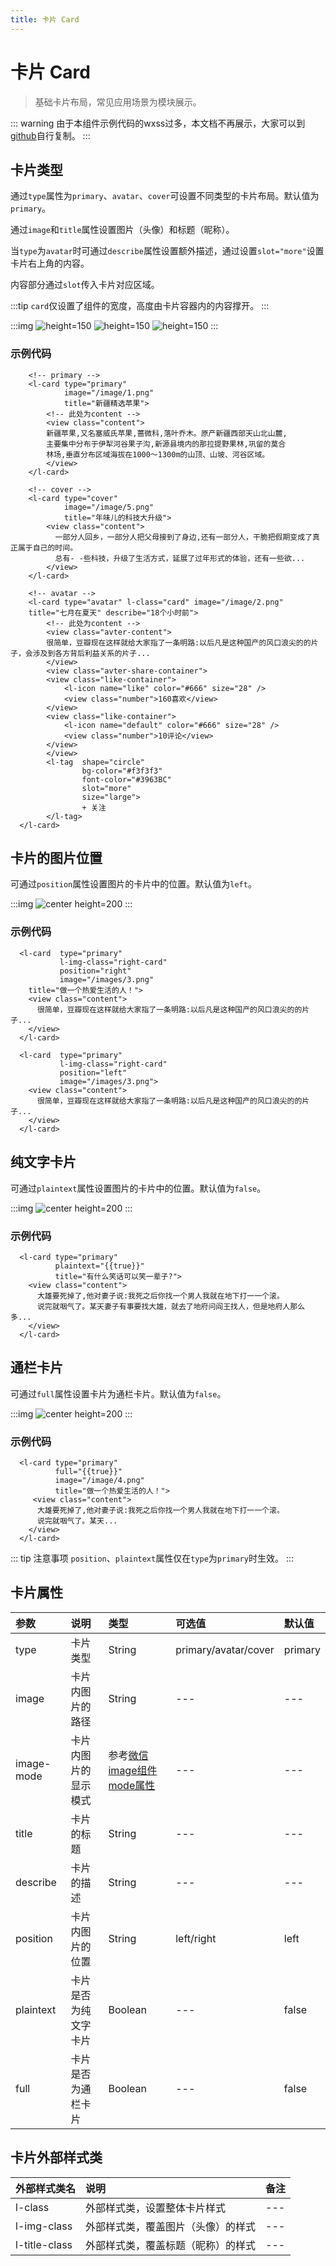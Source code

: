 ```yaml
---
title: 卡片 Card
---
```


# <H2Icon /> 卡片 Card

> 基础卡片布局，常见应用场景为模块展示。

::: warning
由于本组件示例代码的wxss过多，本文档不再展示，大家可以到[github](https://github.com/TaleLin/lin-ui/blob/master/examples/pages/components/layout/pages/card/index.wxss)自行复制。
:::

## 卡片类型

通过`type`属性为`primary`、`avatar`、`cover`可设置不同类型的卡片布局。默认值为`primary`。

通过`image`和`title`属性设置图片（头像）和标题（昵称）。

当`type`为`avatar`时可通过`describe`属性设置额外描述，通过设置`slot="more"`设置卡片右上角的内容。

内容部分通过`slot`传入卡片对应区域。

:::tip
`card`仅设置了组件的宽度，高度由卡片容器内的内容撑开。
:::

:::img
![height=150](/screenshots/card/image1.png)
![height=150](/screenshots/card/image2.png)
![height=150](/screenshots/card/image3.png)
:::


### 示例代码

```wxml
    <!-- primary -->
    <l-card type="primary" 
            image="/image/1.png"
            title="新疆精选苹果">
        <!-- 此处为content -->
        <view class="content">
        新疆苹果,又名塞威氏苹果,蔷微科,落叶乔木。原产新疆西部天山北山麓,
        主要集中分布于伊犁河谷果子沟,新源县境内的那拉提野果林,巩留的莫合
        林场,垂直分布区域海拔在1000～1300m的山顶、山坡、河谷区域。
        </view>
    </l-card>

    <!-- cover -->
    <l-card type="cover" 
            image="/image/5.png"
            title="年味儿的科技大升级">
        <view class="content">
          一部分人回乡，一部分人把父母接到了身边,还有一部分人，干脆把假期变成了真正属于自己的时间。
          总有- -些科技，升级了生活方式，延展了过年形式的体验，还有一些欲...
        </view>
    </l-card>

    <!-- avatar -->
    <l-card type="avatar" l-class="card" image="/image/2.png"
    title="七月在夏天" describe="18个小时前">
        <!-- 此处为content -->
        <view class="avter-content">
        很简单，豆瓣现在这样就给大家指了一条明路:以后凡是这种国产的风口浪尖的的片子，会涉及到各方背后利益关系的片子...
        </view>
        <view class="avter-share-container">
        <view class="like-container">
            <l-icon name="like" color="#666" size="28" />
            <view class="number">160喜欢</view>
        </view>
        <view class="like-container">
            <l-icon name="default" color="#666" size="28" />
            <view class="number">10评论</view>
        </view>
        </view>
        <l-tag  shape="circle" 
                bg-color="#f3f3f3" 
                font-color="#3963BC" 
                slot="more"
                size="large">
                + 关注
        </l-tag>
  </l-card>
```

## 卡片的图片位置

可通过`position`属性设置图片的卡片中的位置。默认值为`left`。

:::img
![center height=200](/screenshots/card/image4.png)
:::

### 示例代码

```wxml
  <l-card  type="primary" 
           l-img-class="right-card" 
           position="right" 
           image="/images/3.png"
    title="做一个热爱生活的人！">
    <view class="content">
      很简单，豆瓣现在这样就给大家指了一条明路:以后凡是这种国产的风口浪尖的的片子...
    </view>
  </l-card>

  <l-card  type="primary" 
           l-img-class="right-card" 
           position="left" 
           image="/images/3.png">
    <view class="content">
      很简单，豆瓣现在这样就给大家指了一条明路:以后凡是这种国产的风口浪尖的的片子...
    </view>
  </l-card>
```

## 纯文字卡片

可通过`plaintext`属性设置图片的卡片中的位置。默认值为`false`。

:::img
![center height=200](/screenshots/card/image5.png)
:::

### 示例代码

```wxml
  <l-card type="primary"
          plaintext="{{true}}"
          title="有什么笑话可以笑一辈子?">
    <view class="content">
      大雄要死掉了,他对妻子说:我死之后你找一个男人我就在地下打一一个滚。
      说完就咽气了。某天妻子有事要找大雄，就去了地府问阎王找人，但是地府人那么多...
    </view>
  </l-card>
```

## 通栏卡片

可通过`full`属性设置卡片为通栏卡片。默认值为`false`。

:::img
![center height=200](/screenshots/card/image6.png)
:::

### 示例代码

```wxml
  <l-card type="primary" 
          full="{{true}}"
          image="/image/4.png"
          title="做一个热爱生活的人！">
     <view class="content">
      大雄要死掉了,他对妻子说:我死之后你找一个男人我就在地下打一一个滚。
      说完就咽气了。某天...
    </view>
  </l-card>
```

::: tip 注意事项 
 `position`、`plaintext`属性仅在`type`为`primary`时生效。
:::

## 卡片属性

| 参数   | 说明 | 类型 | 可选值 | 默认值 |  
|:----|:----|:----|:----|:----|
| type | 卡片类型 | String | primary/avatar/cover  | primary |
| image | 卡片内图片的路径 | String | --- | --- |
| image-mode | 卡片内图片的显示模式 | 参考[微信image组件mode属性](https://developers.weixin.qq.com/miniprogram/dev/component/image.html) | --- | --- |
| title | 卡片的标题 | String | --- | --- |
| describe | 卡片的描述 | String | --- | --- |
| position | 卡片内图片的位置 | String | left/right | left |
| plaintext | 卡片是否为纯文字卡片 | Boolean | --- | false |
| full | 卡片是否为通栏卡片 | Boolean | --- | false |

## 卡片外部样式类

| 外部样式类名    | 说明    | 备注 |
| :--------- | :----------------- | :----- |
| l-class | 外部样式类，设置整体卡片样式 | --- |
| l-img-class| 外部样式类，覆盖图片（头像）的样式 | --- |
| l-title-class| 外部样式类，覆盖标题（昵称）的样式 | --- |

<RightMenu />
